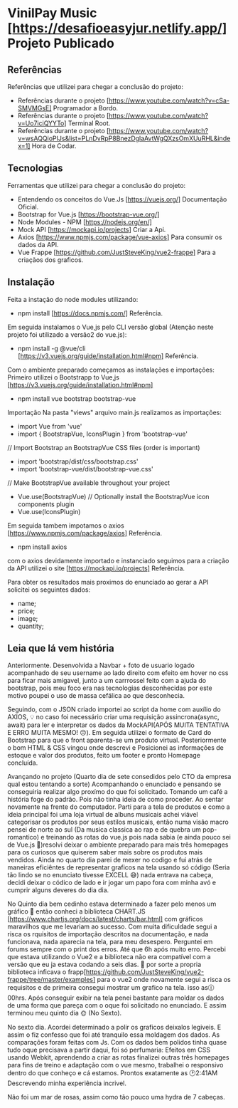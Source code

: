 # VinilPay Music [https://desafioeasyjur.netlify.app/] Projeto Publicado

 ## Referências
 Referências que utilizei para chegar a conclusão do projeto:
 - Referências durante o projeto [https://www.youtube.com/watch?v=cSa-SMVMGsE] Programador a Bordo.
 - Referências durante o projeto [https://www.youtube.com/watch?v=Uo7iciQYYTo] Terminal Root.
 - Referências durante o projeto [https://www.youtube.com/watch?v=wsAQQioPIJs&list=PLnDvRpP8BnezDglaAvtWgQXzsOmXUuRHL&index=1] Hora de Codar.

## Tecnologias 
Ferramentas que utilizei para chegar a conclusão do projeto:
 - Entendendo os conceitos do Vue.Js [https://vuejs.org/] Documentação Oficial.
 - Bootstrap for Vue.js [https://bootstrap-vue.org/]
 - Node Modules - NPM [https://nodejs.org/en/]
 - Mock API [https://mockapi.io/projects] Criar a Api.
 - Axios [https://www.npmjs.com/package/vue-axios] Para consumir os dados da API.
 - Vue Frappe [https://github.com/JustSteveKing/vue2-frappe] Para a criaçãos dos graficos.
 
## Instalação

Feita a instação do node modules utilizando: 
- npm install [https://docs.npmjs.com/] Referência.

Em seguida instalamos o Vue,js pelo CLI versão global (Atenção neste projeto foi utilizado a versão2 do vue.js):
- npm install -g @vue/cli [https://v3.vuejs.org/guide/installation.html#npm] Referência.

Com o ambiente preparado começamos as instalações e  importações:
Primeiro utilizei o Bootstrapp to Vue,js [https://v3.vuejs.org/guide/installation.html#npm]
- npm install vue bootstrap bootstrap-vue

Importação
Na pasta "views" arquivo main.js realizamos as importações:
- import Vue from 'vue'
- import { BootstrapVue, IconsPlugin } from 'bootstrap-vue'

// Import Bootstrap an BootstrapVue CSS files (order is important)
- import 'bootstrap/dist/css/bootstrap.css'
- import 'bootstrap-vue/dist/bootstrap-vue.css'

// Make BootstrapVue available throughout your project
- Vue.use(BootstrapVue)
// Optionally install the BootstrapVue icon components plugin
- Vue.use(IconsPlugin)

Em seguida tambem impotamos o axios [https://www.npmjs.com/package/axios] Referência.
- npm install axios

com o axios devidamente importado e instanciado seguimos para a criação da API utilizei o site [https://mockapi.io/projects] Referência.

Para obter os resultados mais proximos do enunciado ao gerar a API solicitei os seguintes dados:
- name;
- price;
- image;
- quantity;

## Leia que lá vem história

Anteriormente. Desenvolvida a Navbar + foto de usuario logado acompanhado de seu username ao lado direito com efeito em hover no css para ficar mais amigavel, junto a um carrrossel feito com a ajuda do bootstrap, pois meu foco era nas tecnologias desconhecidas por este motivo poupei o uso de massa cefálica ao que desconhecia.

Seguindo, com o JSON criado importei ao script da home com auxílio do AXIOS, &#128161; no caso foi necessário criar uma requisição assincrona(async, await) para ler e interpretar os dados da MockAPI(APÓS MUITA TENTATIVA E ERRO MUITA MESMO! &#128532;). Em seguida utilizei o formato de Card do Bootstrap para que o front aparenta-se um produto virtual. Posteriormente o bom HTML & CSS vingou onde descrevi e Posicionei as informações de estoque e valor dos produtos, feito um footer e pronto Homepage concluída.

Avançando no projeto (Quarto dia de sete consedidos pelo CTO da empresa qual estou tentando a sorte) Acompanhando o enunciado e pensando se conseguiria realizar algo proxímo do que foi solicitado. Tomando um café a história foge do padrão. Pois não tinha ideia de como proceder. Ao sentar novamente na frente do computador. Parti para a tela de produtos e como a ideia principal foi uma loja virtual de albuns musicais achei viável categorisar os produtos por seus estilos musicais, então numa visão macro pensei de norte ao sul (Da musica classica ao rap e de quebra um pop-romantico) e treinando as rotas do vue.js pois nada sabia (e ainda pouco sei de Vue.js &#128548;)resolvi deixar o ambiente preparado para mais três homepages para os curiosos que quiserem saber mais sobre os produtos mais vendidos. Ainda no quarto dia parei de mexer no codigo e fui atrás de maneiras eficiêntes de representar graficos na tela usando só código (Seria tão lindo se no enunciato tivesse EXCELL &#128517;) nada entrava na cabeça, decidi deixar o códico de lado e ir jogar um papo fora com minha avó e cumprir alguns deveres do dia dia. 

No Quinto dia bem cedinho estava determinado a fazer pelo menos um gráfico &#128583; então conheci a biblioteca CHART.JS  [https://www.chartjs.org/docs/latest/charts/bar.html] com gráficos
maravilhos que me levariam ao sucesso. Com muita dificuldade segui a risca os rquisitos de importação descritos na documentação, e nada funcionava, nada aparecia na tela, para meu desespero. Perguntei em forums sempre com o print dos erros. Até que 6h após muito erro. Percebi que estava utilizando o Vue2 e a biblioteca não era compatível com a versão que eu ja estava codando a seis dias. &#128052; por sorte a propria biblioteca inficava o frapp[https://github.com/JustSteveKing/vue2-frappe/tree/master/examples] para o vue2 onde novamente segui a risca os requisitos e de primeira consegui mostrar um grafico na tela. isso as&#128359;00hrs. Após conseguir exibir na tela penei bastante para moldar os dados de uma forma que pareça com o oque foi solicitado no enunciado. E assim terminou meu quinto dia  &#127774; (No Sexto). 

No sexto dia. Acordei determinado a polir os graficos deixalos legiveis. E assim o fiz confesso que foi até tranquilo essa moldagem dos dados. As comparações foram feitas com Js. Com os dados bem polidos tinha quase tudo oque precisava a partir daqui, foi só perfumaria: Efeitos em CSS usando Webkit, aprendendo a criar as rotas finalizei outras três homepages para fins de treino e adaptação com o vue mesmo, trabalhei o responsivo dentro do que conheço e cá estamos. Prontos exatamente as &#128337;2:41AM Descrevendo minha experiência incrivel. 

Não foi um mar de rosas, assim como tão pouco uma hydra de 7 cabeças. 


